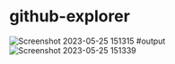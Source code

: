 # github-explorer

![Screenshot 2023-05-25 151315](https://github.com/123shahan/github-explorer/assets/102419339/1f5603ce-9340-4696-b531-47d1e5bff589)
#output
![Screenshot 2023-05-25 151339](https://github.com/123shahan/github-explorer/assets/102419339/8657b374-bf07-4c78-8fd7-c285749eb231)
